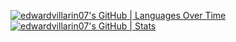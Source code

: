 [![edwardvillarin07's GitHub | Languages Over Time](https://stats.quira.sh/edwardvillarin07/languages-over-time?theme=dark)](https://quira.sh?utm_source=widgets&utm_campaign=edwardvillarin07)
[![edwardvillarin07's GitHub | Stats](https://stats.quira.sh/edwardvillarin07/github?theme=dark)](https://quira.sh?utm_source=widgets&utm_campaign=edwardvillarin07)
